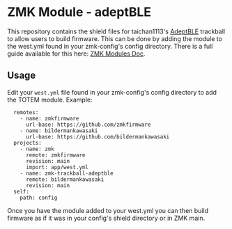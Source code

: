 # ZMK Module - adeptBLE

This repository contains the shield files for taichan1113's [AdeptBLE](https://github.com/taichan1113/AdeptBLE) trackball to allow users to build firmware. This can be done by adding the module to the west.yml found in your zmk-config's config directory. There is a full guide available for this here: [ZMK Modules Doc](https://zmk.dev/docs/features/modules).

## Usage

Edit your `west.yml` file found in your zmk-config's config directory to add the TOTEM module. Example:

```manifest:
  remotes:
    - name: zmkfirmware
      url-base: https://github.com/zmkfirmware
    - name: bildermankawasaki
      url-base: https://github.com/bildermankawasaki
  projects:
    - name: zmk
      remote: zmkfirmware
      revision: main
      import: app/west.yml
    - name: zmk-trackball-adeptble
      remote: bildermankawasaki
      revision: main
  self:
    path: config
```

Once you have the module added to your west.yml you can then build firmware as if it was in your config's shield directory or in ZMK main.
